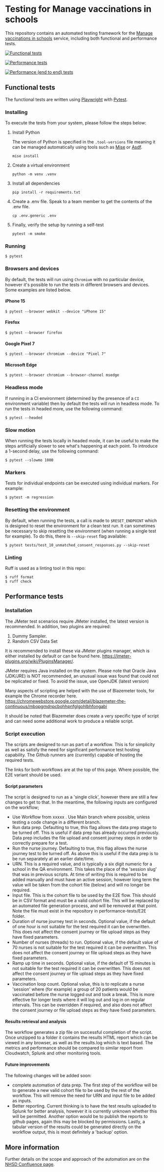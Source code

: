 # Testing for Manage vaccinations in schools

This repository contains an automated testing framework for the [Manage vaccinations in schools][mavis] service,
including both functional and performance tests.

[mavis]: https://github.com/nhsuk/manage-vaccinations-in-schools/

[![Functional tests](https://github.com/NHSDigital/manage-vaccinations-in-schools-testing/actions/workflows/functional.yaml/badge.svg)](https://github.com/NHSDigital/manage-vaccinations-in-schools-testing/actions/workflows/functional.yaml)

[![Performance tests](https://github.com/NHSDigital/manage-vaccinations-in-schools-testing/actions/workflows/performance.yaml/badge.svg)](https://github.com/NHSDigital/manage-vaccinations-in-schools-testing/actions/workflows/performance.yaml)

[![Performance (end to end) tests](https://github.com/NHSDigital/manage-vaccinations-in-schools-testing/actions/workflows/performance-e2e.yaml/badge.svg)](https://github.com/NHSDigital/manage-vaccinations-in-schools-testing/actions/workflows/performance-e2e.yaml)

## Functional tests

The functional tests are written using [Playwright] with [Pytest].

[Playwright]: https://playwright.dev/python/
[Pytest]: https://docs.pytest.org/en/stable/

### Installing

To execute the tests from your system, please follow the steps below:

1. Install Python

   The version of Python is specified in the `.tool-versions` file meaning it can be managed automatically using tools
   such as [Mise](https://mise.jdx.dev) or [Asdf](https://asdf-vm.com).

   ```shell
   mise install
   ```

1. Create a virtual environment

    ```shell
    python -m venv .venv
    ```

1. Install all dependencies

    ```shell
    pip install -r requirements.txt
    ```

1. Create a .env file.  Speak to a team member to get the contents of the .env file.

   ```shell
   cp .env.generic .env
   ```

1. Finally, verify the setup by running a self-test

    ```shell
    pytest -m smoke
    ```

### Running

```shell
$ pytest
```

### Browsers and devices

By default, the tests will run using `Chromium` with no particular device,
however it's possible to run the tests in different browsers and devices.
Some examples are listed below.

#### iPhone 15

```shell
$ pytest --browser webkit --device "iPhone 15"
```

#### Firefox

```shell
$ pytest --browser firefox
```

#### Google Pixel 7

```shell
$ pytest --browser chromium --device "Pixel 7"
```

#### Microsoft Edge

```shell
$ pytest --browser chromium --browser-channel msedge
```

### Headless mode

If running in a CI environment (determined by the presence of a `CI`
environment variable) then by default the tests will run in headless mode. To
run the tests in headed more, use the following command:

```shell
$ pytest --headed
```

### Slow motion

When running the tests locally in headed mode, it can be useful to make the
steps artificially slower to see what's happening at each point. To introduce
a 1-second delay, use the following command:

```shell
$ pytest --slowmo 1000
```

### Markers

Tests for individual endpoints can be executed using individual markers. For example:

```shell
$ pytest -m regression
```

### Resetting the environment

By default, when running the tests, a call is made to `$RESET_ENDPOINT` which
is designed to reset the environment for a clean test run. It can sometimes be
necessary to skip resetting the environment (when running a single test for
example). To do this, there is `--skip-reset` flag available:

```shell
$ pytest tests/test_10_unmatched_consent_responses.py --skip-reset
```

### Linting

Ruff is used as a linting tool in this repo:

```shell
$ ruff format
$ ruff check
```

## Performance tests

### Installation

The JMeter test scenarios require JMeter installed, the latest version is recommended. In addition, two plugins are required:

1. Dummy Sampler.
2. Random CSV Data Set

It is recommended to install these via JMeter plugins manager, which is either installed by default or can be found here. https://jmeter-plugins.org/wiki/PluginsManager/.

JMeter requires Java installed on the system. Please note that Oracle Java (JDK/JRE) is NOT recommended, an unusual issue was found that could not be replicated or fixed. To avoid the issue, use OpenJDK (latest version)

Many aspects of scripting are helped with the use of Blazemeter tools, for example the Chrome recorder here. https://chromewebstore.google.com/detail/blazemeter-the-continuous/mbopgmdnpcbohhpnfglgohlbhfongabi

It should be noted that Blazemeter does create a very specific type of script and can need some additional work to produce a reliable script.

### Script execution

The scripts are designed to run as part of a workflow. This is for simplicity as well as satisfy the need for significant performance test hosting capability. The Github runners are (currently) capable of hosting the required tests.

The links for both workflows are at the top of this page. Where possible, the E2E variant should be used.

#### Script parameters

The script is designed to run as a 'single click', however there are still a few changes to get to that. In the meantime, the following inputs are configured on the workflow;

- Use Workflow from xxxxx . Use Main branch where possible, unless testing a code change in a different branch.
- Run data prep. Defaulting to true, this flag allows the data prep stage to be turned off. This is useful if data prep has already occurred previously. Data prep includes the file upload and consent journey steps in order to correctly prepare for a test.
- Run the nurse journey. Defaulting to true, this flag allows the nurse journey test to be turned off. As above this is useful if the data prep is to be run separately at an earlier date/time.
- URN. This is a required value, and is typically a six digit numeric for a school in the QA environment. This takes the place of the 'session slug' that was in previous scripts. At time of writing this is required to be added manually and must have an active session, however long term the value will be taken from the cohort file (below) and will no longer be required.
- Input file. This is the cohort file to be used by the E2E flow. This should be in CSV format and must be a valid cohort file. This will be replaced by an automated file generation process, and will be removed at that point. Note the file must exist in the repository in performance-tests/E2E folder.
- Duration of nurse journey test in seconds. Optional value, if the default of one hour is not suitable for the test required it can be overwritten. This does not affect the consent journey or file upload steps as they have fixed parameters.
- Number of nurses (threads) to run. Optional value, if the default value of 70 nurses is not suitable for the test required it can be overwritten. This does not affect the consent journey or file upload steps as they have fixed parameters.
- Ramp up time in seconds. Optional value, if the default of 15 minutes is not suitable for the test required it can be overwritten. This does not affect the consent journey or file upload steps as they have fixed parameters.
- Vaccination loop count. Optional value, this is to replicate a nurse 'session' where (for example) a group of 20 patients would be vaccinated before the nurse logged out and took a break. This is more effective for longer tests where it will log out and log in on regular intervals. This can be overridden if required, and also does not affect the consent journey or file upload steps as they have fixed parameters.

#### Results retrieval and analysis

The workflow generates a zip file on successful completion of the script. Once unzipped to a folder it contains the results HTML report which can be viewed in any browser, as well as the results.log which is text based. The metrics and performance should be compared to similar report from Cloudwatch, Splunk and other monitoring tools.

#### Future improvements

The following changes will be added soon:

- complete automation of data prep. The first step of the workflow will be to generate a new valid cohort file to be used by the rest of the workflow. This will remove the need for URN and input file to be added as inputs.
- Better reporting. Current thinking is to have the test results uploaded to Splunk for better analysis, however it is currently unknown whether this will be permitted. Another option would be to publish the reports to github pages, again this may be blocked by permissions. Lastly, a tabular version of the results could be generated directly on the workflow output, this is most definitely a 'backup' option.

## More information

Further details on the scope and approach of the automation are on the [NHSD Confluence page](https://nhsd-confluence.digital.nhs.uk/pages/viewpage.action?spaceKey=Vacc&title=Mavis+Test+Automation).

